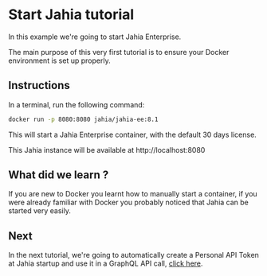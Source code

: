 # Start Jahia tutorial

In this example we're going to start Jahia Enterprise.

The main purpose of this very first tutorial is to ensure your Docker environment is set up properly.

## Instructions

In a terminal, run the following command:

```bash
docker run -p 8080:8080 jahia/jahia-ee:8.1
```

This will start a Jahia Enterprise container, with the default 30 days license. 

This Jahia instance will be available at http://localhost:8080

## What did we learn ?

If you are new to Docker you learnt how to manually start a container, if you were already familiar with Docker you probably noticed that Jahia can be started very easily.

## Next

In the next tutorial, we're going to automatically create a Personal API Token at Jahia startup and use it in a GraphQL API call, [click here](../01-personal-api-tokens/).
